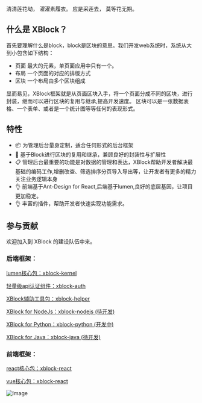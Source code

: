 清清莲花坳， 濯濯素履衣。
应是采莲去， 莫等花无期。


## 什么是 XBlock？

首先要理解什么是block，block是区块的意思。我们开发web系统时，系统从大到小包含如下结构：
- 页面 最大的元素，单页面应用中只有一个。
- 布局 一个页面的对应的排版方式
- 区块 一个布局由多个区块组成

显而易见，XBlock框架就是从页面区块入手，将一个页面分成不同的区块，进行封装，继而可以进行区块的复用与继承,提高开发速度。
区块可以是一张数据表格、一个表单、或者是一个统计图等等任何的表现形式。



## 特性

- 📦 为管理后台量身定制，适合任何形式的后台框架
- 🚀 基于Block进行区块的复用和继承，兼顾良好的封装性与扩展性
- 📋 管理后台最重要的功能是对数据的管理和表达，XBlock帮助开发者解决最基础的编码工作,增删改查、筛选排序分页导入导出等，让开发者有更多的精力关注业务逻辑本身
- 👌 前端基于Ant-Design for React,后端基于lumen,良好的底层基因，让项目更加稳定。
- 👌 丰富的插件，帮助开发者快速实现功能需求。

## 参与贡献

 欢迎加入到 XBlock 的建设队伍中来。

### 后端框架：
 [lumen核心包：xblock-kernel](https://github.com/yysel/xblock-kernel)
 
 [轻量级api认证组件：xblock-auth](https://github.com/yysel/xblock-auth)
 
 [XBlock辅助工具包：xblock-helper](https://github.com/yysel/xblock-helper)
 
 [XBlock for NodeJs：xblock-nodejs (待开发)](https://github.com/yysel/xblock-nodejs)
 
 [XBlock for Python：xblock-python (开发中)](https://github.com/yysel/xblock-python)
 
 [XBlock for Java：xblock-java (待开发)](https://github.com/yysel/xblock-java)
 
 ### 前端框架：
 [react核心包：xblock-react](https://github.com/yysel/xblock-react)
 
 [vue核心包：xblock-react](https://github.com/yysel/xblock-vue)
 
![Image](http://doc.mylaravel.cn/qrcode.jpg)


